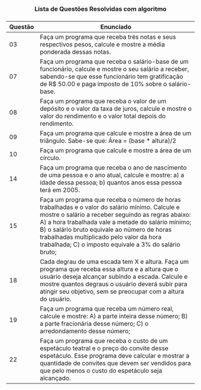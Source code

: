 

<h3 align = center> Lista de Questões Resolvidas com algoritmo<h3 align = center>

| Questão | Enunciado |
| --- | --- |
| 03 | Faça um programa que receba trés notas e seus respectivos pesos, calcule e mostre a média ponderada dessas notas. |
| 07 | Faça um programa que receba o salário-base de um funcionário, calcule e mostre o seu salário a receber, sabendo-se que esse funcionário tem gratificação de R$ 50.00 e paga imposto de 10% sobre o salário-base. |
| 08 | Faça um programa que receba o valor de um depósito e o valor da taxa de juros, calcule e mostre o valor do rendimento e o valor total depois do rendimento. |
| 09 | Faça um programa que calcule e mostre a área de um triângulo. Sabe-se que: Área = (base * altura)/2 |
| 10 | Faça um programa que calcule e mostre a área de um círculo.|
| 14 | Faça um programa que receba o ano de nascimento de uma pessoa e o ano atual, calcule e mostre: a) a idade dessa pessoa; b) quantos anos essa pessoa terá em 2005. |
| 15 | Faça um programa que receba o número de horas trabalhadas e o valor do salário mínimo. Calcule e mostre o salário a receber seguindo as regras abaixo: A) a hora trabalhada vale a metade do salário mínimo; B) o salário bruto equivale ao número de horas trabalhadas multiplicado pelo valor da hora trabalhada; C) o imposto equivale a 3% do salário bruto; |
| 18 | Cada degrau de uma escada tem X e altura. Faça um programa que receba essa altura e a altura que o usuário deseja alcançar subindo a escada. Calcule e mostre quantos degraus o usuário deverá subir para atingir seu objetivo, sem se preocupar com a altura do usuário. |
| 19 | Faça um programa que receba um número real, calcule e mostre: A) a parte inteira desse número; B) a parte fracionária desse número; C) o arredondamento desse número; |
| 22 | Faça um programa que receba o custo de um espetáculo teatral e o preço do convite desse espetáculo. Esse programa deve calcular e mostrar a quantidade de convites que devem ser vendidos para que pelo menos o custo do espetáculo seja alcançado. |
  
